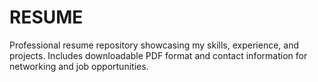 # RESUME
Professional resume repository showcasing my skills, experience, and projects. Includes downloadable PDF format and contact information for networking and job opportunities.
